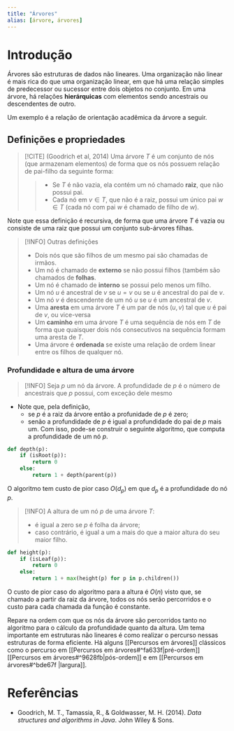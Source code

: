 ```yaml
---
title: "Árvores"
alias: [árvore, árvores]
---
```


# Introdução

Árvores são estruturas de dados não lineares. Uma organização não linear é mais rica do que uma organização linear, em que há uma relação simples de predecessor ou sucessor entre dois objetos no conjunto. Em uma árvore, há relações **hierárquicas** com elementos sendo ancestrais ou descendentes de outro. 

Um exemplo é a relação de orientação acadêmica da árvore a seguir.

## Definições e propriedades

> [!CITE] (Goodrich et al, 2014)
> Uma árvore $T$ é um conjunto de nós (que armazenam elementos) de forma que os nós possuem relação de pai-filho da seguinte forma:
>> -  Se $T$ é não vazia, ela contém um nó chamado **raiz**, que não possui pai.
>> - Cada nó em $v \in T$, que não é a raiz, possui um único pai $w \in T$ (cada nó com pai $w$ é chamado de filho de $w$).

Note que essa definição é recursiva, de forma que uma árvore $T$ é vazia ou consiste de uma raiz que possui um conjunto sub-árvores filhas.

> [!INFO] Outras definições
> - Dois nós que são filhos de um mesmo pai são chamadas de irmãos.
> - Um nó é chamado de **externo** se não possui filhos (também são chamados de **folhas**.
> - Um nó é chamado de **interno** se possui pelo menos um filho.
> - Um nó $u$ é ancestral de $v$ se $u = v$ ou se $u$ é ancestral do pai de $v$.
> - Um nó $v$ é descendente de um nó $u$ se $u$ é um ancestral de $v$.
> - Uma **aresta** em uma árvore $T$ é um par de nós $(u, v)$ tal que $u$ é pai de $v$, ou vice-versa
> - Um **caminho** em uma árvore $T$ é uma sequência de nós em $T$ de forma que quaisquer dois nós consecutivos na sequência formam uma aresta de $T$.
> - Uma árvore é **ordenada** se existe uma relação de ordem linear entre os filhos de qualquer nó.

### Profundidade e altura de uma árvore

> [!INFO]
> Seja $p$  um nó da árvore. A profundidade de $p$ é o número de ancestrais que $p$ possui, com exceção dele mesmo

- Note que, pela definição, 
	- se $p$ é a raiz da árvore então a profunidade de $p$ é zero; 
	- senão a profundidade de $p$ é igual a profundidade do pai de $p$ mais um.
Com isso, pode-se construir o seguinte algoritmo, que computa a profundidade de um nó $p$.

```python
def depth(p):
	if (isRoot(p)):
		return 0
	else:
		return 1 + depth(parent(p))
```

O algoritmo tem custo de pior caso $O(d_p)$ em que $d_p$ é a profundidade do nó $p$.

> [!INFO]
> A altura de um nó $p$ de uma árvore $T$:
> - é igual a zero se $p$ é folha da árvore;
> - caso contrário, é igual a um a mais do que a maior altura do seu maior filho.

```python
def height(p):
	if (isLeaf(p)):
		return 0
	else:
		return 1 + max(height(p) for p in p.children())
```

O custo de pior caso do algoritmo para a altura é $O(n)$ visto que, se chamado a partir da raiz da árvore, todos os nós serão percorridos e o custo para cada chamada da função é constante. 

Repare na ordem com que os nós da árvore são percorridos tanto no algoritmo para o cálculo da profundidade quanto da altura. Um tema importante em estruturas não lineares é como realizar o percurso nessas estruturas de forma eficiente. Há alguns [[Percursos em árvores]] clássicos como o percurso em [[Percursos em árvores#^fa633f|pré-ordem]] [[Percursos em árvores#^9628fb|pós-ordem]] e em [[Percursos em árvores#^bde67f |largura]].

# Referências
- Goodrich, M. T., Tamassia, R., & Goldwasser, M. H. (2014). _Data structures and algorithms in Java_. John Wiley & Sons.